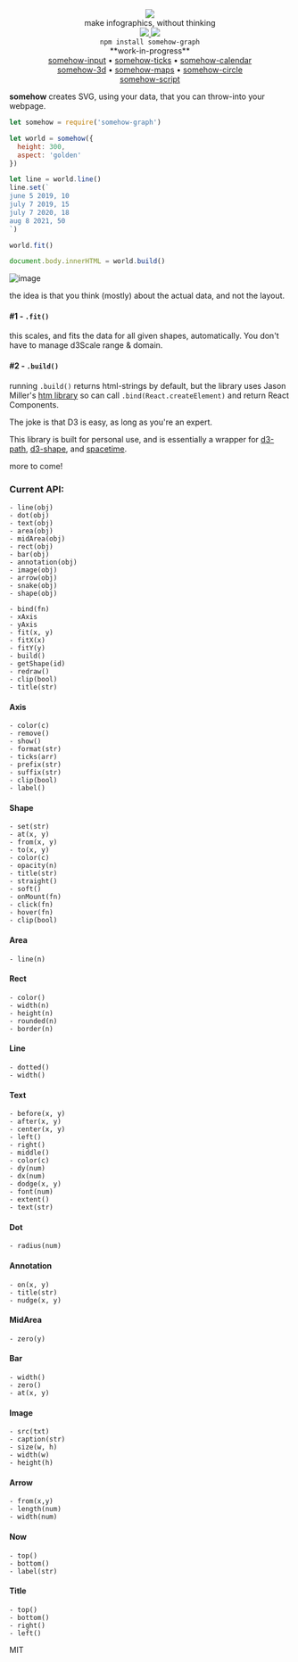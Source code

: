 <div align="center">
  <img src="https://cloud.githubusercontent.com/assets/399657/23590290/ede73772-01aa-11e7-8915-181ef21027bc.png" />
  <div>make infographics, without thinking</div>

  <a href="https://npmjs.org/package/somehow-graph">
    <img src="https://img.shields.io/npm/v/somehow-graph.svg?style=flat-square" />
  </a>
  <a href="https://unpkg.com/somehow-graph">
    <img src="https://badge-size.herokuapp.com/spencermountain/somehow-graph/master/builds/somehow.min.js" />
  </a>
</div>

<div align="center">
  <code>npm install somehow-graph</code>
</div>
<div align="center">
**work-in-progress**
</div>

<div align="center">
    <a href="https://github.com/spencermountain/somehow-input">somehow-input</a>
  • <a href="https://github.com/spencermountain/somehow-ticks">somehow-ticks</a>
  • <a href="https://github.com/spencermountain/somehow-calendar">somehow-calendar</a>
</div>
<div align="center">
    <a href="https://github.com/spencermountain/somehow-3d">somehow-3d</a>
  • <a href="https://github.com/spencermountain/somehow-maps">somehow-maps</a>
  • <a href="https://github.com/spencermountain/somehow-circle">somehow-circle</a>
</div>
<div align="center">
<a href="https://github.com/spencermountain/somehow-script">somehow-script</a>
</div>

**somehow** creates SVG, using your data, that you can throw-into your webpage.

```js
let somehow = require('somehow-graph')

let world = somehow({
  height: 300,
  aspect: 'golden'
})

let line = world.line()
line.set(`
june 5 2019, 10
july 7 2019, 15
july 7 2020, 18
aug 8 2021, 50
`)

world.fit()

document.body.innerHTML = world.build()
```

![image](https://user-images.githubusercontent.com/399657/50016136-4d307a00-ff96-11e8-91f2-bbc476715ecb.png)

the idea is that you think (mostly) about the actual data, and not the layout.

#### #1 - `.fit()`

this scales, and fits the data for all given shapes, automatically. You don't have to manage d3Scale range & domain.

#### #2 - `.build()`

running `.build()` returns html-strings by default, but the library uses Jason Miller's [htm library](https://github.com/developit/htm) so can call `.bind(React.createElement)` and return React Components.

The joke is that D3 is easy, as long as you're an expert.

This library is built for personal use, and is essentially a wrapper for [d3-path](https://github.com/d3/d3-path), [d3-shape](https://github.com/d3/d3-shape), and [spacetime](https://github.com/spencermountain/spacetime).

more to come!

### Current API:

```
- line(obj)
- dot(obj)
- text(obj)
- area(obj)
- midArea(obj)
- rect(obj)
- bar(obj)
- annotation(obj)
- image(obj)
- arrow(obj)
- snake(obj)
- shape(obj)

- bind(fn)
- xAxis
- yAxis
- fit(x, y)
- fitX(x)
- fitY(y)
- build()
- getShape(id)
- redraw()
- clip(bool)
- title(str)
```

#### Axis

```
- color(c)
- remove()
- show()
- format(str)
- ticks(arr)
- prefix(str)
- suffix(str)
- clip(bool)
- label()
```

#### Shape

```
- set(str)
- at(x, y)
- from(x, y)
- to(x, y)
- color(c)
- opacity(n)
- title(str)
- straight()
- soft()
- onMount(fn)
- click(fn)
- hover(fn)
- clip(bool)
```

#### Area

```
- line(n)
```

#### Rect

```
- color()
- width(n)
- height(n)
- rounded(n)
- border(n)
```

#### Line

```
- dotted()
- width()
```

#### Text

```
- before(x, y)
- after(x, y)
- center(x, y)
- left()
- right()
- middle()
- color(c)
- dy(num)
- dx(num)
- dodge(x, y)
- font(num)
- extent()
- text(str)
```

#### Dot

```
- radius(num)
```

#### Annotation

```
- on(x, y)
- title(str)
- nudge(x, y)
```

#### MidArea

```
- zero(y)
```

#### Bar

```
- width()
- zero()
- at(x, y)
```

#### Image

```
- src(txt)
- caption(str)
- size(w, h)
- width(w)
- height(h)
```

#### Arrow

```
- from(x,y)
- length(num)
- width(num)
```

#### Now

```
- top()
- bottom()
- label(str)
```

#### Title

```
- top()
- bottom()
- right()
- left()
```

MIT
